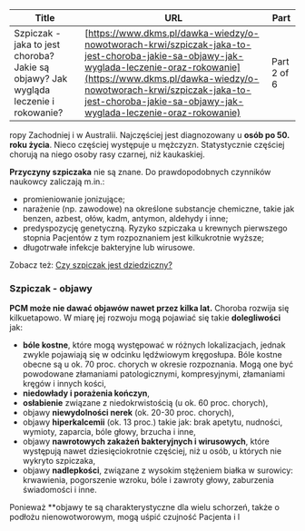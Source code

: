 | **Title**       | **URL**           | **Part**              |
|-----------------|-------------------|-----------------------|
| Szpiczak - jaka to jest choroba? Jakie są objawy? Jak wygląda leczenie i rokowanie?         | [https://www.dkms.pl/dawka-wiedzy/o-nowotworach-krwi/szpiczak-jaka-to-jest-choroba-jakie-sa-objawy-jak-wyglada-leczenie-oraz-rokowanie](https://www.dkms.pl/dawka-wiedzy/o-nowotworach-krwi/szpiczak-jaka-to-jest-choroba-jakie-sa-objawy-jak-wyglada-leczenie-oraz-rokowanie)    | Part 2 of 6          |

ropy Zachodniej i w Australii. Najczęściej jest diagnozowany u **osób po 50\. roku życia**. Nieco częściej występuje u mężczyzn. Statystycznie częściej chorują na niego osoby rasy czarnej, niż kaukaskiej.


**Przyczyny szpiczaka** nie są znane. Do prawdopodobnych czynników naukowcy zaliczają m.in.:


* promieniowanie jonizujące;
* narażenie (np. zawodowe) na określone substancje chemiczne, takie jak benzen, azbest, ołów, kadm, antymon, aldehydy i inne;
* predyspozycję genetyczną. Ryzyko szpiczaka u krewnych pierwszego stopnia Pacjentów z tym rozpoznaniem jest kilkukrotnie wyższe;
* długotrwałe infekcje bakteryjne lub wirusowe.


Zobacz też: [Czy szpiczak jest dziedziczny?](https://www.dkms.pl/dawka-wiedzy/o-nowotworach-krwi/dziedziczenie-nowotworow-ryzyko-profilaktyka)


### Szpiczak \- objawy


**PCM może nie dawać objawów nawet przez kilka lat.** Choroba rozwija się kilkuetapowo. W miarę jej rozwoju mogą pojawiać się takie **dolegliwości** jak:


* **bóle kostne**, które mogą występować w różnych lokalizacjach, jednak zwykle pojawiają się w odcinku lędźwiowym kręgosłupa. Bóle kostne obecne są u ok. 70 proc. chorych w okresie rozpoznania. Mogą one być powodowane złamaniami patologicznymi, kompresyjnymi, złamaniami kręgów i innych kości,
* **niedowłady i porażenia kończyn**,
* **osłabienie** związane z niedokrwistością (u ok. 60 proc. chorych),
* objawy **niewydolności nerek** (ok. 20\-30 proc. chorych),
* objawy **hiperkalcemii** (ok. 13 proc.) takie jak: brak apetytu, nudności, wymioty, zaparcia, bóle głowy, brzucha i inne,
* objawy **nawrotowych zakażeń bakteryjnych i wirusowych**, które występują nawet dziesięciokrotnie częściej, niż u osób, u których nie wykryto szpiczaka,
* objawy **nadlepkości**, związane z wysokim stężeniem białka w surowicy: krwawienia, pogorszenie wzroku, bóle i zawroty głowy, zaburzenia świadomości i inne.


Ponieważ **objawy te są charakterystyczne dla wielu schorzeń, także o podłożu nienowotworowym, mogą uśpić czujność Pacjenta i l